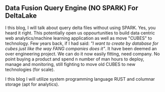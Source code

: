 ## Data Fusion Query Engine (NO SPARK) For DeltaLake

I this blog, I will talk about query delta files without using SPARK. Yes, you heard it right. This potentially 
open us oppourtunities to build data centric web analytics/machine learning application as well as move "CUBES" to 
technology. 
Few years back, if I had said: _"I want to create by database for cubes just like the way FANG companies does it"_. It 
have been deemed an over engineering project. We can do it now easily fitting, need company. No point buying a product 
and spend n number of man hours to deploy, manage and monitoring, still fighting to move old CUBES to new technologies 
(for scale).

I this blog I will utilize system programming language RUST and columnar storage (apt for analytics).

